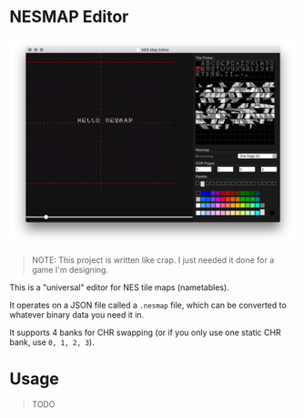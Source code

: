 # NESMAP Editor

![Screenshot](screenshot.png)

> NOTE: This project is written like crap. I just needed it done for a game I'm designing.

This is a "universal" editor for NES tile maps (nametables).

It operates on a JSON file called a `.nesmap` file, which can be converted to whatever binary data you need it in.

It supports 4 banks for CHR swapping (or if you only use one static CHR bank, use `0, 1, 2, 3`).

# Usage

> TODO
